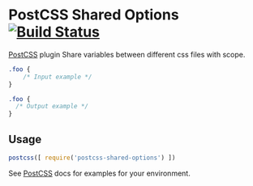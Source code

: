 # PostCSS Shared Options [![Build Status][ci-img]][ci]

[PostCSS] plugin Share variables between different css files with scope.

[PostCSS]: https://github.com/postcss/postcss
[ci-img]:  https://travis-ci.org/lexich/postcss-shared-options.svg
[ci]:      https://travis-ci.org/lexich/postcss-shared-options

```css
.foo {
    /* Input example */
}
```

```css
.foo {
  /* Output example */
}
```

## Usage

```js
postcss([ require('postcss-shared-options') ])
```

See [PostCSS] docs for examples for your environment.
